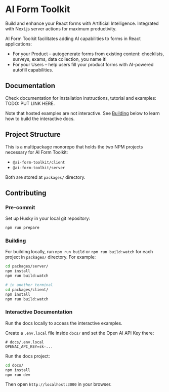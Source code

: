 # AI Form Toolkit

Build and enhance your React forms with Artificial Intelligence. Integrated with Next.js server actions for maximum productivity.

AI Form Toolkit facilitates adding AI capabilities to forms in React applications:

- For your Product – autogenerate forms from existing content: checklists, surveys, exams, data collection, you name it!
- For your Users – help users fill your product forms with AI-powered autofill capabilities.

## Documentation

Check documentation for installation instructions, tutorial and examples: TODO: PUT LINK HERE.

Note that hosted examples are not interactive. See [Building](#building) below to learn how to build the interactive docs.

## Project Structure

This is a multipackage monorepo that holds the two NPM projects necessary for AI Form Toolkit:

- `@ai-form-toolkit/client`
- `@ai-form-toolkit/server`

Both are stored at `packages/` directory.

## Contributing

### Pre-commit

Set up Husky in your local git repository:

```bash
npm run prepare
```

### Building

For building locally, run `npm run build` or `npm run build:watch` for each project in `packages/` directory. For example:

```bash
cd packages/server/
npm install
npm run build:watch

# in another terminal
cd packages/client/
npm install
npm run build:watch
```

### Interactive Documentation

Run the docs locally to access the interactive examples.

Create a `.env.local` file inside `docs/` and set the Open AI API Key there:

```dotenv
# docs/.env.local
OPENAI_API_KEY=sk-...
```

Run the docs project:

```bash
cd docs/
npm install
npm run dev
```

Then open `http://localhost:3000` in your browser.
